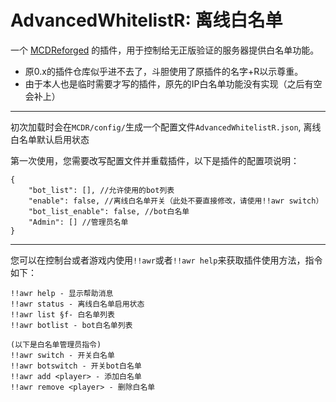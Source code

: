 # AdvancedWhitelistR: 离线白名单

一个 [MCDReforged](https://github.com/Fallen-Breath/MCDReforged) 的插件，用于控制给无正版验证的服务器提供白名单功能。

* 原0.x的插件仓库似乎进不去了，斗胆使用了原插件的名字+R以示尊重。
* 由于本人也是临时需要才写的插件，原先的IP白名单功能没有实现（之后有空会补上）

--------

初次加载时会在`MCDR/config/`生成一个配置文件`AdvancedWhitelistR.json`, 离线白名单默认启用状态

第一次使用，您需要改写配置文件并重载插件，以下是插件的配置项说明：

```json5
{
    "bot_list": [], //允许使用的bot列表
    "enable": false, //离线白名单开关（此处不要直接修改，请使用!!awr switch）
    "bot_list_enable": false, //bot白名单
    "Admin": [] //管理员名单
}
```

--------

您可以在控制台或者游戏内使用`!!awr`或者`!!awr help`来获取插件使用方法，指令如下：

```
!!awr help - 显示帮助消息
!!awr status - 离线白名单启用状态
!!awr list §f- 白名单列表
!!awr botlist - bot白名单列表

(以下是白名单管理员指令)
!!awr switch - 开关白名单
!!awr botswitch - 开关bot白名单
!!awr add <player> - 添加白名单
!!awr remove <player> - 删除白名单
```